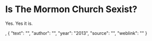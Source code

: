 # Is The Mormon Church Sexist?
Yes. Yes it is.


,
    {
        "text": "",
        "author": "",
        "year": "2013",
        "source": "",
        "weblink": ""
    }
